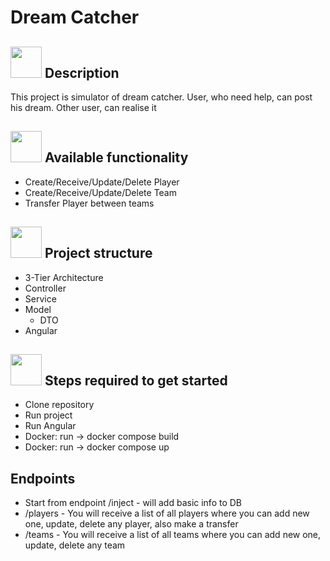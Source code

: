 # Dream Catcher

## <img alt="" src="https://img.icons8.com/external-photo3ideastudio-lineal-color-photo3ideastudio/452/external-description-museum-photo3ideastudio-lineal-color-photo3ideastudio.png" width="50" style="margin-bottom:-18px"> Description
This project is simulator of dream catcher. User, who need help, can post his dream. Other user, can realise it

## <img alt="" src="https://img.icons8.com/external-flaticons-flat-flat-icons/452/external-functionality-no-code-flaticons-flat-flat-icons.png" width="50" style="margin-bottom:-15px"> Available functionality
- Create/Receive/Update/Delete Player
- Create/Receive/Update/Delete Team
- Transfer Player between teams

## <img alt="" src="https://img.icons8.com/office/452/parallel-tasks.png" width="50" style="margin-bottom:-15px"> Project structure
- 3-Tier Architecture
- Controller
- Service
- Model
  - DTO
- Angular 

<img alt="" src="https://image.shutterstock.com/image-vector/get-started-icon-internet-button-600w-265614941.jpg" width="50" style="margin-bottom:-17px"> Steps required to get started
- 
- Clone repository
- Run project
- Run Angular
- Docker: run -> docker compose build
- Docker: run -> docker compose up

## Endpoints
- Start from endpoint /inject - will add basic info to DB
- /players - You will receive a list of all players where you can add new one, update, delete any player, also make a transfer
- /teams - You will receive a list of all teams where you can add new one, update, delete any team